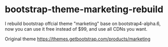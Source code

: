 # bootstrap-theme-marketing-rebuild
I rebuild bootstrap offcial theme "marketing" base on bootstrap4-alpha.6, now you can use it free instead of $99, and use all CDNs you want.

Original theme https://themes.getbootstrap.com/products/marketing


